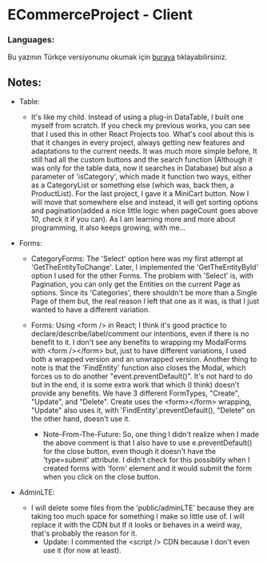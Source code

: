 # ECommerceProject - Client  
  
  ### Languages:  
  
  Bu yazının Türkçe versiyonunu okumak için [buraya](https://github.com/BarisClb/ECommerceProject/blob/main/Client/README_TR.md) tıklayabilirsiniz.  
  
   ## Notes:  
  
   - Table:  
  
     - It's like my child. Instead of using a plug-in DataTable, I built one myself from scratch. If you check my previous works, you can see that I used this in other React Projects too. What's cool about this is that it changes in every project, always getting new features and adaptations to the current needs. It was much more simple before, It still had all the custom buttons and the search function (Although it was only for the table data, now it searches in Database) but also a parameter of 'isCategory', which made it function two ways, either as a CategoryList or something else (which was, back then, a ProductList). For the last project, I gave it a MiniCart button. Now I will move that somewhere else and instead, it will get sorting options and pagination(added a nice little logic when pageCount goes above 10, check it if you can). As I am learning more and more about programming, it also keeps growing, with me...  
  
   - Forms:  
  
     - CategoryForms: The 'Select' option here was my first attempt at 'GetTheEntityToChange'. Later, I implemented the 'GetTheEntityById' option I used for the other Forms. The problem with 'Select' is, with Pagination, you can only get the Entities on the current Page as options. Since its 'Categories', there shouldn't be more than a Single Page of them but, the real reason I left that one as it was, is that I just wanted to have a different variation.  
  
     - Forms: Using \<form /> in React; I think it's good practice to declare/describe/label/comment our intentions, even if there is no benefit to it. I don't see any benefits to wrapping my ModalForms with \<form />\</form> but, just to have different variations, I used both a wrapped version and an unwrapped version. Another thing to note is that the 'FindEntity' function also closes the Modal, which forces us to do another "event.preventDefault()". It's not hard to do but in the end, it is some extra work that which (I think) doesn't provide any benefits. We have 3 different FormTypes, "Create", "Update", and "Delete". Create uses the \<form>\</form> wrapping, "Update" also uses it, with 'FindEntity'.preventDefault(), "Delete" on the other hand, doesn't use it.  
        - Note-From-The-Future: So, one thing I didn't realize when I made the above comment is that I also have to use e.preventDefault() for the close button, even though it doesn't have the 'type=submit' attribute. I didn't check for this possiblity when I created forms with 'form' element and it would submit the form when you click on the close button.  
  
   - AdminLTE:  
  
     - I will delete some files from the 'public/adminLTE' because they are taking too much space for something I make so little use of. I will replace it with the CDN but If it looks or behaves in a weird way, that's probably the reason for it.  
       - Update: I commented the \<script /> CDN because I don't even use it (for now at least).  
